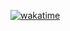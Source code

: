 [![wakatime](https://wakatime.com/badge/github/rsresta07/doc-it-sanity.svg)](https://wakatime.com/badge/github/rsresta07/doc-it-sanity)
